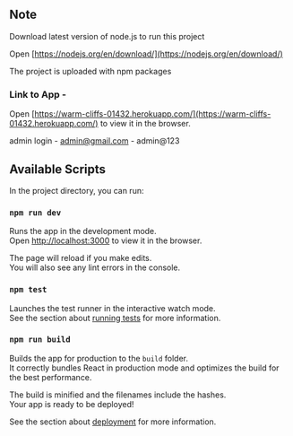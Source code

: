 ## Note 


Download latest version of node.js to run this project

Open [https://nodejs.org/en/download/](https://nodejs.org/en/download/)


The project is uploaded with npm packages

### Link to App - 
Open [https://warm-cliffs-01432.herokuapp.com/](https://warm-cliffs-01432.herokuapp.com/) to view it in the browser.

admin login - admin@gmail.com - admin@123 


## Available Scripts

In the project directory, you can run:

### `npm run dev`

Runs the app in the development mode.<br>
Open [http://localhost:3000](http://localhost:3000) to view it in the browser.

The page will reload if you make edits.<br>
You will also see any lint errors in the console.

### `npm test`

Launches the test runner in the interactive watch mode.<br>
See the section about [running tests](#running-tests) for more information.

### `npm run build`

Builds the app for production to the `build` folder.<br>
It correctly bundles React in production mode and optimizes the build for the best performance.

The build is minified and the filenames include the hashes.<br>
Your app is ready to be deployed!

See the section about [deployment](#deployment) for more information.
